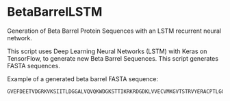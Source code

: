 # BetaBarrelLSTM
Generation of Beta Barrel Protein Sequences with an LSTM recurrent neural network. 

This script uses Deep Learning Neural Networks (LSTM) with Keras on TensorFlow, to generate new Beta Barrel Sequences. This script generates FASTA sequences.

Example of a generated beta barrel FASTA sequence:
```
GVEFDEETVDGRKVKSIITLDGGALVQVQKWDGKSTTIKRKRDGDKLVVECVMKGVTSTRVYERACPTLGGVGNQTTVDNGPDNSGGGDNVNGVAVGFVVVVPGGGTVGSTVGGGVISGVGGVTVDVTTIRVNIVVGRSVGTVVVDTTTVGTTIDSGDTNTVDGDDGTVTKAGGVRVDVVNFVGVGEGVNVPSLLVDKNVVIVRGTDGVNPGVRSYDG
```



